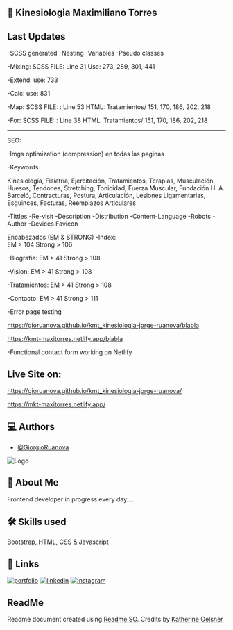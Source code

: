 ## :page_with_curl: Kinesiologia Maximiliano Torres

## Last Updates
-SCSS generated
-Nesting
-Variables
-Pseudo classes

-Mixing:
SCSS FILE: Line 31
Use: 273, 289, 301, 441

-Extend:
use: 733

-Calc:
use: 831

-Map:
SCSS FILE: : Line 53
HTML: Tratamientos/ 151, 170, 186, 202, 218

-For:
SCSS FILE: : Line 38
HTML: Tratamientos/ 151, 170, 186, 202, 218

---

SEO:

-Imgs optimization (compression)
en todas las paginas


-Keywords

Kinesiología, Fisiatría, Ejercitación, Tratamientos, Terapias, Musculación, Huesos, Tendones, Stretching, Tonicidad, Fuerza Muscular, Fundación H. A. Barceló, Contracturas, Postura, Articulación, Lesiones Ligamentarias, Esguinces, Facturas, Reemplazos Articulares

-Tittles
-Re-visit
-Description
-Distribution
-Content-Language
-Robots
-Author
-Devices Favicon

Encabezados (EM & STRONG)
-Index:  
EM > 104
Strong > 106

-Biografia:
EM > 41
Strong > 108

-Vision:
EM > 41
Strong > 108

-Tratamientos:
EM > 41
Strong > 108

-Contacto:
EM > 41
Strong > 111

-Error page testing

https://gioruanova.github.io/kmt_kinesiologia-jorge-ruanova/blabla

https://kmt-maxitorres.netlify.app/blabla

-Functional contact form working on Netlify

## Live Site on:

https://gioruanova.github.io/kmt_kinesiologia-jorge-ruanova/

https://mkt-maxitorres.netlify.app/

## :computer: Authors

- [@GiorgioRuanova](https://www.giorgioruanova.com/)

![Logo](https://www.giorgioruanova.com/meta.png)

## 🚀 About Me

Frontend developer in progress every day....

## 🛠 Skills used

Bootstrap, HTML, CSS & Javascript

## 🔗 Links

[![portfolio](https://img.shields.io/badge/my_portfolio-000?style=for-the-badge&logo=ko-fi&logoColor=white)](https://www.giorgioruanova.com/)
[![linkedin](https://img.shields.io/badge/linkedin-0A66C2?style=for-the-badge&logo=linkedin&logoColor=white)](https://www.linkedin.com/in/ruanovajorge/)
[![instagram](https://img.shields.io/badge/instagram-ff9400?style=for-the-badge&logo=instagram&logoColor=white)](https://www.instagram.com/gioruanova.dev/)

## ReadMe

Readme document created using [Readme SO](https://readme.so/es). Credits by [Katherine Oelsner](https://github.com/octokatherine)
